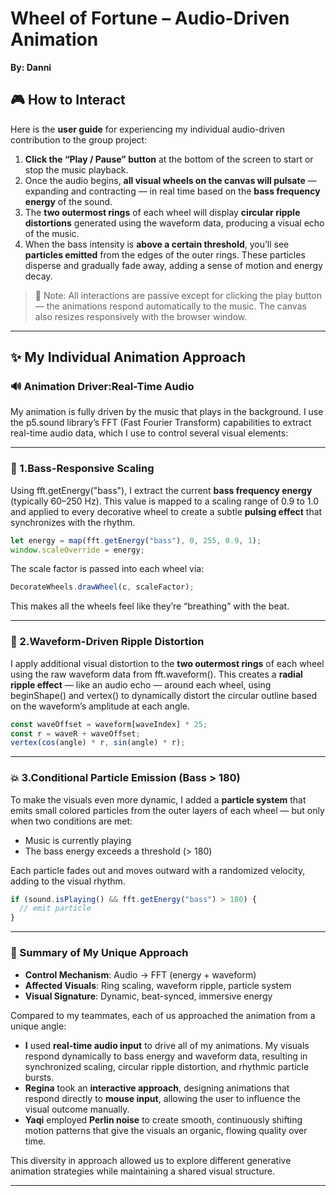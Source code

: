 # **Wheel of Fortune – Audio-Driven Animation**

**By: Danni**

## **🎮 How to Interact**

Here is the **user guide** for experiencing my individual audio-driven contribution to the group project:

1. **Click the “Play / Pause” button** at the bottom of the screen to start or stop the music playback.
2. Once the audio begins, **all visual wheels on the canvas will pulsate** — expanding and contracting — in real time based on the **bass frequency energy** of the sound.
3. The **two outermost rings** of each wheel will display **circular ripple distortions** generated using the waveform data, producing a visual echo of the music.
4. When the bass intensity is **above a certain threshold**, you’ll see **particles emitted** from the edges of the outer rings. These particles disperse and gradually fade away, adding a sense of motion and energy decay.

> 📝 Note: All interactions are passive except for clicking the play button — the animations respond automatically to the music. The canvas also resizes responsively with the browser window.
> 

---

## **✨ My Individual Animation Approach**

### **🔊 Animation Driver:Real-Time Audio**

My animation is fully driven by the music that plays in the background. I use the p5.sound library’s FFT (Fast Fourier Transform) capabilities to extract real-time audio data, which I use to control several visual elements:

---

### **🔁 1.Bass-Responsive Scaling**

Using fft.getEnergy("bass"), I extract the current **bass frequency energy** (typically 60–250 Hz). This value is mapped to a scaling range of 0.9 to 1.0 and applied to every decorative wheel to create a subtle **pulsing effect** that synchronizes with the rhythm.

```jsx
let energy = map(fft.getEnergy("bass"), 0, 255, 0.9, 1);
window.scaleOverride = energy;
```

The scale factor is passed into each wheel via:

```jsx
DecorateWheels.drawWheel(c, scaleFactor);
```

This makes all the wheels feel like they’re “breathing” with the beat.

---

### **🌊 2.Waveform-Driven Ripple Distortion**

I apply additional visual distortion to the **two outermost rings** of each wheel using the raw waveform data from fft.waveform(). This creates a **radial ripple effect** — like an audio echo — around each wheel, using beginShape() and vertex() to dynamically distort the circular outline based on the waveform’s amplitude at each angle.

```jsx
const waveOffset = waveform[waveIndex] * 25;
const r = waveR + waveOffset;
vertex(cos(angle) * r, sin(angle) * r);
```

---

### **💥 3.Conditional Particle Emission (Bass > 180)**

To make the visuals even more dynamic, I added a **particle system** that emits small colored particles from the outer layers of each wheel — but only when two conditions are met:

- Music is currently playing
- The bass energy exceeds a threshold (> 180)

Each particle fades out and moves outward with a randomized velocity, adding to the visual rhythm.

```jsx
if (sound.isPlaying() && fft.getEnergy("bass") > 180) {
  // emit particle
}
```

---

### **🎨 Summary of My Unique Approach**

- **Control Mechanism**: Audio → FFT (energy + waveform)
- **Affected Visuals**: Ring scaling, waveform ripple, particle system
- **Visual Signature**: Dynamic, beat-synced, immersive energy

Compared to my teammates, each of us approached the animation from a unique angle:

- **I** used **real-time audio input** to drive all of my animations. My visuals respond dynamically to bass energy and waveform data, resulting in synchronized scaling, circular ripple distortion, and rhythmic particle bursts.
- **Regina** took an **interactive approach**, designing animations that respond directly to **mouse input**, allowing the user to influence the visual outcome manually.
- **Yaqi** employed **Perlin noise** to create smooth, continuously shifting motion patterns that give the visuals an organic, flowing quality over time.

This diversity in approach allowed us to explore different generative animation strategies while maintaining a shared visual structure.

---